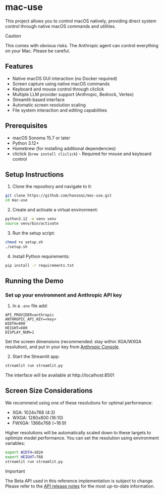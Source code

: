 # mac-use

This project allows you to control macOS natively, providing direct system control through native macOS commands and utilities.

> [!CAUTION]
> This comes with obvious risks. The Anthropic agent can control everything on your Mac. Please be careful.

## Features

- Native macOS GUI interaction (no Docker required)
- Screen capture using native macOS commands
- Keyboard and mouse control through cliclick
- Multiple LLM provider support (Anthropic, Bedrock, Vertex)
- Streamlit-based interface
- Automatic screen resolution scaling
- File system interaction and editing capabilities

## Prerequisites

- macOS Sonoma 15.7 or later
- Python 3.12+
- Homebrew (for installing additional dependencies)
- cliclick (`brew install cliclick`) - Required for mouse and keyboard control

## Setup Instructions

1. Clone the repository and navigate to it:

```bash
git clone https://github.com/hanzoai/mac-use.git
cd mac-use
```

2. Create and activate a virtual environment:

```bash
python3.12 -m venv venv
source venv/bin/activate
```

3. Run the setup script:

```bash
chmod +x setup.sh
./setup.sh
```

4. Install Python requirements:

```bash
pip install -r requirements.txt
```

## Running the Demo

### Set up your environment and Anthropic API key

1. In a `.env` file add:

```
API_PROVIDER=anthropic
ANTHROPIC_API_KEY=<key>
WIDTH=800
HEIGHT=600
DISPLAY_NUM=1
```

Set the screen dimensions (recommended: stay within XGA/WXGA resolution), and put in your key from [Anthropic Console](https://console.anthropic.com/settings/keys).

2. Start the Streamlit app:

```bash
streamlit run streamlit.py
```

The interface will be available at http://localhost:8501

## Screen Size Considerations

We recommend using one of these resolutions for optimal performance:

-   XGA: 1024x768 (4:3)
-   WXGA: 1280x800 (16:10)
-   FWXGA: 1366x768 (~16:9)

Higher resolutions will be automatically scaled down to these targets to optimize model performance. You can set the resolution using environment variables:

```bash
export WIDTH=1024
export HEIGHT=768
streamlit run streamlit.py
```

> [!IMPORTANT]
> The Beta API used in this reference implementation is subject to change. Please refer to the [API release notes](https://docs.anthropic.com/en/release-notes/api) for the most up-to-date information.
